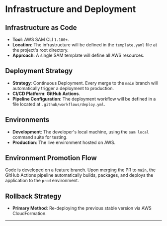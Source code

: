 # Infrastructure and Deployment

## Infrastructure as Code
* **Tool**: AWS SAM CLI `1.100+`.
* **Location**: The infrastructure will be defined in the `template.yaml` file at the project's root directory.
* **Approach**: A single SAM template will define all AWS resources.

## Deployment Strategy
* **Strategy**: Continuous Deployment. Every merge to the `main` branch will automatically trigger a deployment to production.
* **CI/CD Platform**: **GitHub Actions**.
* **Pipeline Configuration**: The deployment workflow will be defined in a file located at `.github/workflows/deploy.yml`.

## Environments
* **Development**: The developer's local machine, using the `sam local` command suite for testing.
* **Production**: The live environment hosted on AWS.

## Environment Promotion Flow
Code is developed on a feature branch. Upon merging the PR to `main`, the GitHub Actions pipeline automatically builds, packages, and deploys the application to the `prod` environment.

## Rollback Strategy
* **Primary Method**: Re-deploying the previous stable version via AWS CloudFormation.

---